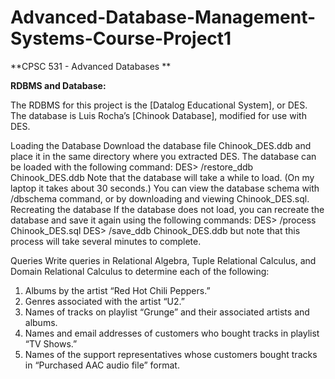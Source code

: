 # Advanced-Database-Management-Systems-Course-Project1
**CPSC 531 - Advanced Databases **

**RDBMS and Database:**

The RDBMS for this project is the [Datalog Educational System], or DES.
The database is Luis Rocha’s [Chinook Database], modified for use with DES.

Loading the Database
Download the database file Chinook_DES.ddb and place it in the same directory where you extracted DES. The database can be loaded with the following command:
DES> /restore_ddb Chinook_DES.ddb
Note that the database will take a while to load. (On my laptop it takes about 30 seconds.)
You can view the database schema with /dbschema command, or by downloading and viewing Chinook_DES.sql.
Recreating the database
If the database does not load, you can recreate the database and save it again using the following commands:
DES> /process Chinook_DES.sql
DES> /save_ddb Chinook_DES.ddb
but note that this process will take several minutes to complete.

Queries
Write queries in Relational Algebra, Tuple Relational Calculus, and Domain Relational Calculus to determine each of the following:
1.	Albums by the artist “Red Hot Chili Peppers.”
2.	Genres associated with the artist “U2.”
3.	Names of tracks on playlist “Grunge” and their associated artists and albums.
4.	Names and email addresses of customers who bought tracks in playlist “TV Shows.”
5.	Names of the support representatives whose customers bought tracks in “Purchased AAC audio file” format.
